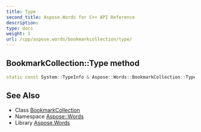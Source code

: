 ```yaml
---
title: Type
second_title: Aspose.Words for C++ API Reference
description: 
type: docs
weight: 1
url: /cpp/aspose.words/bookmarkcollection/type/
---
```

## BookmarkCollection::Type method




```cpp
static const System::TypeInfo & Aspose::Words::BookmarkCollection::Type()
```

## See Also

* Class [BookmarkCollection](../)
* Namespace [Aspose::Words](../../)
* Library [Aspose.Words](../../../)
